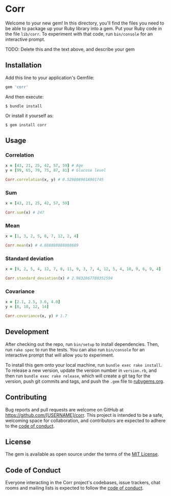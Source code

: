 # Corr

Welcome to your new gem! In this directory, you'll find the files you need to be able to package up your Ruby library into a gem. Put your Ruby code in the file `lib/corr`. To experiment with that code, run `bin/console` for an interactive prompt.

TODO: Delete this and the text above, and describe your gem

## Installation

Add this line to your application's Gemfile:

```ruby
gem 'corr'
```

And then execute:

    $ bundle install

Or install it yourself as:

    $ gem install corr

## Usage

### Correlation

```ruby
x = [43, 21, 25, 42, 57, 59] # Age
y = [99, 65, 79, 75, 87, 81] # Glucose level

Corr.correlation(x, y) # 0.5298089018901745
```

### Sum

```ruby
x = [43, 21, 25, 42, 57, 59]

Corr.sum(x) # 247
```

### Mean

```ruby
x = [1, 3, 2, 5, 8, 7, 12, 2, 4]

Corr.mean(x) # 4.888888888888889
```

### Standard deviation

```ruby
x = [9, 2, 5, 4, 12, 7, 8, 11, 9, 3, 7, 4, 12, 5, 4, 10, 9, 6, 9, 4]

Corr.standard_deviation(x) # 2.9832867780352594
```

### Covariance

```ruby
x = [2.1, 2.5, 3.6, 4.0]
y = [8, 10, 12, 14]

Corr.covariance(x, y) # 1.7
```

## Development

After checking out the repo, run `bin/setup` to install dependencies. Then, run `rake spec` to run the tests. You can also run `bin/console` for an interactive prompt that will allow you to experiment.

To install this gem onto your local machine, run `bundle exec rake install`. To release a new version, update the version number in `version.rb`, and then run `bundle exec rake release`, which will create a git tag for the version, push git commits and tags, and push the `.gem` file to [rubygems.org](https://rubygems.org).

## Contributing

Bug reports and pull requests are welcome on GitHub at https://github.com/[USERNAME]/corr. This project is intended to be a safe, welcoming space for collaboration, and contributors are expected to adhere to the [code of conduct](https://github.com/[USERNAME]/corr/blob/master/CODE_OF_CONDUCT.md).


## License

The gem is available as open source under the terms of the [MIT License](https://opensource.org/licenses/MIT).

## Code of Conduct

Everyone interacting in the Corr project's codebases, issue trackers, chat rooms and mailing lists is expected to follow the [code of conduct](https://github.com/[USERNAME]/corr/blob/master/CODE_OF_CONDUCT.md).
